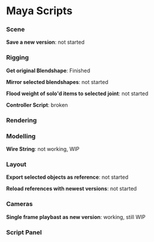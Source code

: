 # Maya Scripts

### Scene
**Save a new version**: not started


### Rigging
**Get original Blendshape**: Finished

**Mirror selected blendshapes**: not started

**Flood weight of solo'd items to selected joint**: not started

**Controller Script**: broken

### Rendering

### Modelling
**Wire String**: not working, WIP

### Layout
**Export selected objects as reference**: not started

**Reload references with newest versions**: not started

### Cameras
**Single frame playbast as new version**: working, still WIP

### Script Panel
